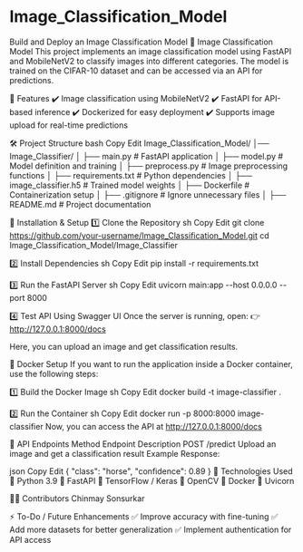 # Image_Classification_Model

Build and Deploy an Image Classification Model
📌 Image Classification Model
This project implements an image classification model using FastAPI and MobileNetV2 to classify images into different categories. The model is trained on the CIFAR-10 dataset and can be accessed via an API for predictions.

🚀 Features
✔️ Image classification using MobileNetV2
✔️ FastAPI for API-based inference
✔️ Dockerized for easy deployment
✔️ Supports image upload for real-time predictions

🛠 Project Structure
bash
Copy
Edit
Image_Classification_Model/
│── Image_Classifier/
│ ├── main.py # FastAPI application
│ ├── model.py # Model definition and training
│ ├── preprocess.py # Image preprocessing functions
│ ├── requirements.txt # Python dependencies
│ ├── image_classifier.h5 # Trained model weights
│ ├── Dockerfile # Containerization setup
│ ├── .gitignore # Ignore unnecessary files
│ ├── README.md # Project documentation

🔧 Installation & Setup
1️⃣ Clone the Repository
sh
Copy
Edit
git clone https://github.com/your-username/Image_Classification_Model.git
cd Image_Classification_Model/Image_Classifier

2️⃣ Install Dependencies
sh
Copy
Edit
pip install -r requirements.txt

3️⃣ Run the FastAPI Server
sh
Copy
Edit
uvicorn main:app --host 0.0.0.0 --port 8000

4️⃣ Test API Using Swagger UI
Once the server is running, open:
👉 http://127.0.0.1:8000/docs

Here, you can upload an image and get classification results.

🐳 Docker Setup
If you want to run the application inside a Docker container, use the following steps:

1️⃣ Build the Docker Image
sh
Copy
Edit
docker build -t image-classifier .

2️⃣ Run the Container
sh
Copy
Edit
docker run -p 8000:8000 image-classifier
Now, you can access the API at http://127.0.0.1:8000/docs

🎯 API Endpoints
Method Endpoint Description
POST /predict Upload an image and get a classification result
Example Response:

json
Copy
Edit
{
"class": "horse",
"confidence": 0.89
}
📌 Technologies Used
🔹 Python 3.9
🔹 FastAPI
🔹 TensorFlow / Keras
🔹 OpenCV
🔹 Docker
🔹 Uvicorn

👨‍💻 Contributors
Chinmay Sonsurkar

⚡ To-Do / Future Enhancements
✅ Improve accuracy with fine-tuning
✅ Add more datasets for better generalization
✅ Implement authentication for API access

